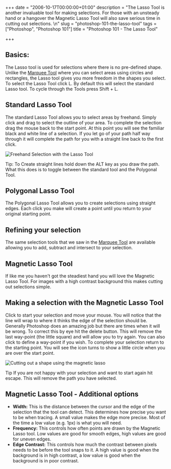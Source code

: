 +++
date = "2006-10-17T00:00:00+01:00"
description = "The Lasso Tool is another invaluable tool for making selections. For those with an unsteady hand or a hangover the Magnetic Lasso Tool will also save serious time in cutting out selections. \n"
slug = "photoshop-101-the-lasso-tool"
tags = ["Photoshop", "Photoshop 101"]
title = "Photoshop 101 - The Lasso Tool"

+++

## Basics: 

The Lasso tool is used for selections where there is no pre-defined shape. Unlike the [Marquee Tool][1] where you can select areas using circles and rectangles, the Lasso tool gives you more freedom in the shapes you select. To select the Lasso Tool click L. By default this will select the standard Lasso tool. To cycle through the Tools press Shift + L. 

## Standard Lasso Tool

The standard Lasso Tool allows you to select areas by freehand. Simply click and drag to select the outline of your area. To complete the selection drag the mouse back to the start point. At this point you will see the familiar black and white line of a selection. If you let go of your path half way through it will complete the path for you with a straight line back to the first click. 

![Freehand Selection with the Lasso Tool][2] 

Tip: To Create straight lines hold down the ALT key as you draw the path. What this does is to toggle between the standard tool and the Polygonal Tool.

## Polygonal Lasso Tool

The Polygonal Lasso Tool allows you to create selections using straight edges. Each click you make will create a point until you return to your original starting point. 

## Refining your selection

The same selection tools that we saw in the [Marquee Tool][1] are available allowing you to add, subtract and intersect to your selection.

## Magnetic Lasso Tool

If like me you haven't got the steadiest hand you will love the Magnetic Lasso Tool. For images with a high contrast background this makes cutting out selections simple.

## Making a selection with the Magnetic Lasso Tool 

Click to start your selection and move your mouse. You will notice that the line will wrap to where it thinks the edge of the selection should be. Generally Photoshop does an amazing job but there are times when it will be wrong. To correct this by eye hit the delete button. This will remove the last way-point (the little square) and will allow you to try again. You can also click to define a way-point if you wish. To complete your selection return to the starting point. You will see the icon turns to show a little circle when you are over the start point.

![Cutting out a shape using the magnetic lasso][3] 

Tip If you are not happy with your selection and want to start again hit escape. This will remove the path you have selected.

## Magnetic Lasso Tool - Additional options

*   **Width:** This is the distance between the cursor and the edge of the selection that the tool can detect. This determines how precise you want to be when tracing. A small value makes the edge more precise. Most of the time a low value (e.g. 1px) is what you will need.
*   **Frequency:** This controls how often points are drawn by the Magnetic Lasso tool. Low values are good for smooth edges, high values are good for uneven edges. 
*   **Edge Contrast:** This controls how much the contrast between pixels needs to be before the tool snaps to it. A high value is good when the background is in high contrast, a low value is good when the background is in poor contrast.

 [1]: /photoshop_101_the_marquee_tool/
 [2]: /images/articles/freehand_lasso.jpg 
 [3]: /images/articles/tracing_shape.jpg 
